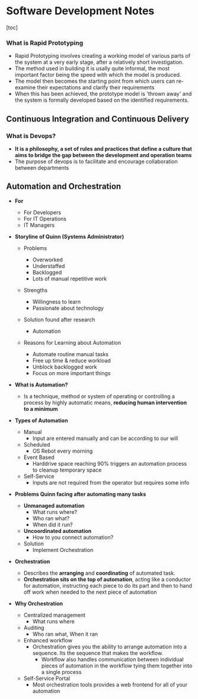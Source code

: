 # Software Development Notes

[toc]




### What is Rapid Prototyping
- Rapid Prototyping involves creating a working model of various parts of the system at a very early stage, after a relatively short investigation.
- The method used in building it is usally quite informal, the most important factor being the speed with which the model is produced.
- The model then becomes the starting point from which users can re-examine their expectations and clarify their requirements
- When this has been achieved, the prototype model is 'thrown away' and the system is formally developed based on the identified requirements.



## Continuous Integration and Continuous Delivery

### What is Devops?

- **It is a philosophy, a set of rules and practices that define a culture that aims to bridge the gap between the development and operation teams**
- The purpose of devops is to facilitate and encourage collaboration between departments

## Automation and Orchestration

- **For**
	- For Developers
	- For IT Operations
	- IT Managers

- **Storyline of Quinn (Systems Administrator)**
	- Problems
		- Overworked
		- Understaffed
		- Backlogged
		- Lots of manual repetitive work
	- Strengths
		- Willingness to learn
		- Passionate about technology
	- Solution found after research
		- Automation

	- Reasons for Learning about Automation
		- Automate routine manual tasks
		- Free up time & reduce workload
		- Unblock backlogged work
		- Focus on more important things

- **What is Automation?**
	- Is a technique, method or system of operating or controlling a process by highly automatic means, **reducing human intervention to a minimum**

- **Types of Automation**
	- Manual
		- Input are entered manually and can be according to our will
	- Scheduled
		- OS Rebot every morning
	- Event Based
		- Harddrive space reaching 90% triggers an automation process to cleanup temporary space
	- Self-Service
		- Inputs are not required from the operator but requires some info
- **Problems Quinn facing after automating many tasks**
	- **Unmanaged automation**
		- What runs where?
		- Who ran what?
		- When did it run?
	- **Uncoordinated automation**
		- How to you connect automation?
	- Solution
		- Implement Orchestration
- **Orchestration**
	- Describes the **arranging** and **coordinating** of automated task.
	- **Orchestration sits on the top of automation**, acting like a conductor for automation, instructing each piece to do its part and then to hand off work when needed to the next piece of automation
- **Why Orchestration**
	- Centralized management
		- What runs where
	- Auditing
		- Who ran what, When it ran
	- Enhanced workflow
		- Orchestration gives you the ability to arrange automation into a sequence. Its the sequence that makes the workflow.
			- Workflow also handles communication between individual pieces of automation in the workflow tying them together into a single process
	- Self-Service Portal
		- Most orchestration tools provides a web frontend for all of your automation

